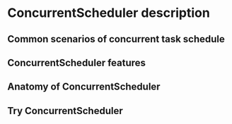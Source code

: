 # ConcurrentScheduler description


## Common scenarios of concurrent task schedule


## ConcurrentScheduler features


## Anatomy of ConcurrentScheduler


## Try ConcurrentScheduler




